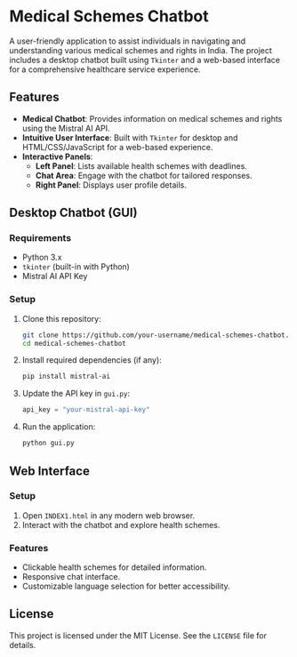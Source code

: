 # Medical Schemes Chatbot

A user-friendly application to assist individuals in navigating and understanding various medical schemes and rights in India. The project includes a desktop chatbot built using `Tkinter` and a web-based interface for a comprehensive healthcare service experience.

## Features

- **Medical Chatbot**: Provides information on medical schemes and rights using the Mistral AI API.
- **Intuitive User Interface**: Built with `Tkinter` for desktop and HTML/CSS/JavaScript for a web-based experience.
- **Interactive Panels**:
  - **Left Panel**: Lists available health schemes with deadlines.
  - **Chat Area**: Engage with the chatbot for tailored responses.
  - **Right Panel**: Displays user profile details.

## Desktop Chatbot (GUI)

### Requirements

- Python 3.x
- `tkinter` (built-in with Python)
- Mistral AI API Key

### Setup

1. Clone this repository:
   ```bash
   git clone https://github.com/your-username/medical-schemes-chatbot.git
   cd medical-schemes-chatbot
   ```
2. Install required dependencies (if any):
   ```bash
   pip install mistral-ai
   ```
3. Update the API key in `gui.py`:
   ```python
   api_key = "your-mistral-api-key"
   ```
4. Run the application:
   ```bash
   python gui.py
   ```

## Web Interface

### Setup

1. Open `INDEX1.html` in any modern web browser.
2. Interact with the chatbot and explore health schemes.

### Features

- Clickable health schemes for detailed information.
- Responsive chat interface.
- Customizable language selection for better accessibility.


## License

This project is licensed under the MIT License. See the `LICENSE` file for details.
